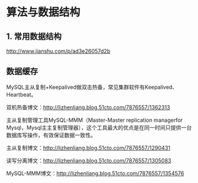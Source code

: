 # 算法与数据结构

## 1. 常用数据结构

http://www.jianshu.com/p/ad3e26057d2b

## 数据缓存

MySQL主从复制+Keepalived做双击热备，常见集群软件有Keepalived、Heartbeat。

双机热备博文：http://lizhenliang.blog.51cto.com/7876557/1362313

主从复制管理工具MySQL-MMM（Master-Master replication managerfor Mysql，Mysql主主复制管理器），这个工具最大的优点是在同一时间只提供一台数据库写操作，有效保证数据一致性。

  主从复制博文：http://lizhenliang.blog.51cto.com/7876557/1290431

  读写分离博文：http://lizhenliang.blog.51cto.com/7876557/1305083

 MySQL-MMM博文：http://lizhenliang.blog.51cto.com/7876557/1354576
